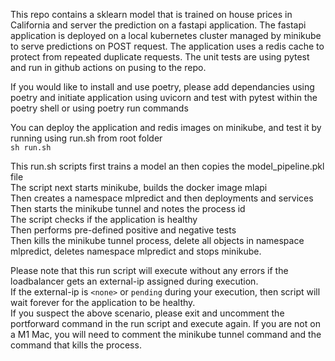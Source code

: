 This repo contains a sklearn model that is trained on house prices in California and server the prediction on a fastapi application.
The fastapi application is deployed on a local kubernetes cluster managed by minikube to serve predictions on POST request.
The application uses a redis cache to protect from repeated duplicate requests. The unit tests are using pytest and run in github actions on pusing to the repo.

If you would like to install and use poetry, please add dependancies 
using poetry and initiate application using uvicorn and test with pytest 
within the poetry shell or using poetry run commands

You can deploy the application and redis images on minikube, and test it by running using run.sh from root folder<br/>
```sh run.sh```

This run.sh scripts first trains a model an then copies the model_pipeline.pkl file<br/>
The script next starts minikube, builds the docker image mlapi<br/>
Then creates a namespace mlpredict and then deployments and services<br/>
Then starts the minikube tunnel and notes the process id<br/>
The script checks if the application is healthy<br/>
Then performs pre-defined positive and negative tests<br/>
Then kills the minikube tunnel process, delete all objects in namespace mlpredict, deletes namespace mlpredict and stops minikube.

Please note that this run script will execute without any errors if the loadbalancer gets an external-ip assigned during execution.<br/>
If the external-ip is ```<none>``` or ```pending``` during your execution, then script will wait forever for the application to be healthy.<br/> 
If you suspect the above scenario, please exit and uncomment the portforward command in the run script and execute again.
If you are not on a M1 Mac, you will need to comment the minikube tunnel command and the command that kills the process.
